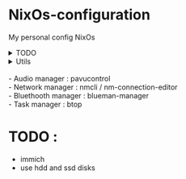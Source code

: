 # NixOs-configuration
My personal config NixOs

<details>
  <summary>TODO</summary><br />
  - fix the wireguard conf in the swaybar <code>home-manager/barbar.nix</code> <br />
  - <details><summary> Update the swaybar <code>home-manager/barbar.nix</code> </summary>
  - add calendar <code>https://docs.rs/i3status-rs/latest/i3status_rs/blocks/calendar/index.html</code>
  </details>
  - add a TTY login menu
  - fix the background
  - fix the swaylock troll
</details>

<details>
  <summary>Utils<summary><br/>
    - Audio manager : pavucontrol <br/>
    - Network manager : nmcli / nm-connection-editor <br/>
    - Bluethooth manager : blueman-manager <br/>
    - Task manager : btop
</details>

# TODO :
- immich
- use hdd and ssd disks

